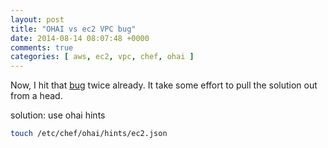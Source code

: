 ```yaml
---
layout: post
title: "OHAI vs ec2 VPC bug"
date: 2014-08-14 08:07:48 +0000
comments: true
categories: [ aws, ec2, vpc, chef, ohai ]
---
```


Now, I hit that [bug](https://tickets.opscode.com/browse/OHAI-310) twice already. It take some effort to pull the solution out from a head.



solution: use ohai hints
```bash
touch /etc/chef/ohai/hints/ec2.json
```
